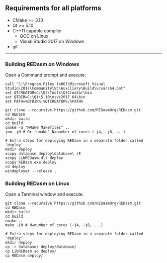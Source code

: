## Requirements for all platforms
* CMake >= 3.10
* Qt >= 5.10
* C++11 capable compiler
  * GCC on Linux
  * Visual Studio 2017 on Windows
* git
****
### Building REDasm on Windows
Open a Command prompt and execute:
```
call "C:\Program Files (x86)\Microsoft Visual Studio\2017\Community\VC\Auxiliary\Build\vcvars64.bat"
set QTCREATOR=C:\Qt\Tools\QtCreator\bin
set QTDIR=C:\Qt\5.10\msvc2017_64\bin
set PATH=%QTDIR%;%QTCREATOR%;%PATH%

git clone --recursive https://github.com/REDasmOrg/REDasm.git
cd REDasm
mkdir build
cd build
cmake -G "NMake Makefiles" ..
jom -jN # Or 'nmake' N=number of cores (-j4, -j8, ...)

# Extra steps for deploying REDasm in a separate folder called 'deploy'
mkdir deploy
xcopy database deploy\database\ /E
xcopy LibREDasm.dll deploy
xcopy REDasm.exe deploy
cd deploy
windeployqt --release .
```

### Building REDasm on Linux
Open a Terminal window and execute:
```
git clone --recursive https://github.com/REDasmOrg/REDasm.git
cd REDasm
mkdir build
cd build
cmake ..
make -jN # N=number of cores (-j4, -j8, ...)

# Extra steps for deploying REDasm in a separate folder called 'deploy'
mkdir deploy
cp -r database/ deploy/database/
cp LibREDasm.so deploy/
cp REDasm deploy/
```
